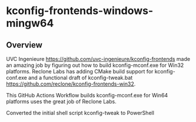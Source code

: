 # kconfig-frontends-windows-mingw64
## Overview
UVC Ingenieure https://github.com/uvc-ingenieure/kconfig-frontends made an amazing job by figuring out how to build kconfig-mconf.exe for Win32 platforms.  Reclone Labs has adding CMake build support for kconfig-conf.exe and a functional draft of kconfig-tweak.bat <https://github.com/reclone/kconfig-frontends-win32>.

This GitHub Actions Workflow builds kconfig-mconf.exe for Win64 platforms uses the great job of Reclone Labs.

Converted the initial shell script kconfig-tweak to PowerShell
